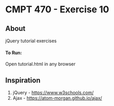 # CMPT 470 - Exercise 10

## About
jQuery tutorial exercises 

#### To Run:
Open tutorial.html in any browser

## Inspiration
1. jQuery - https://www.w3schools.com/
2. Ajax - https://atom-morgan.github.io/ajax/